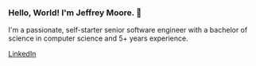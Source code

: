 ### Hello, World! I'm Jeffrey Moore. 👋

I'm a passionate, self-starter senior software engineer with a bachelor of science in computer science and 5+ years experience. 

[LinkedIn](https://www.linkedin.com/in/dmjeffmoore/)

<!--
**dmjeffmoore/dmjeffmoore** is a ✨ _special_ ✨ repository because its `README.md` (this file) appears on your GitHub profile.

Here are some ideas to get you started:

- 🔭 I’m currently working on ...
- 🌱 I’m currently learning ...
- 👯 I’m looking to collaborate on ...
- 🤔 I’m looking for help with ...
- 💬 Ask me about ...
- 📫 How to reach me: ...
- 😄 Pronouns: ...
- ⚡ Fun fact: ...
-->
